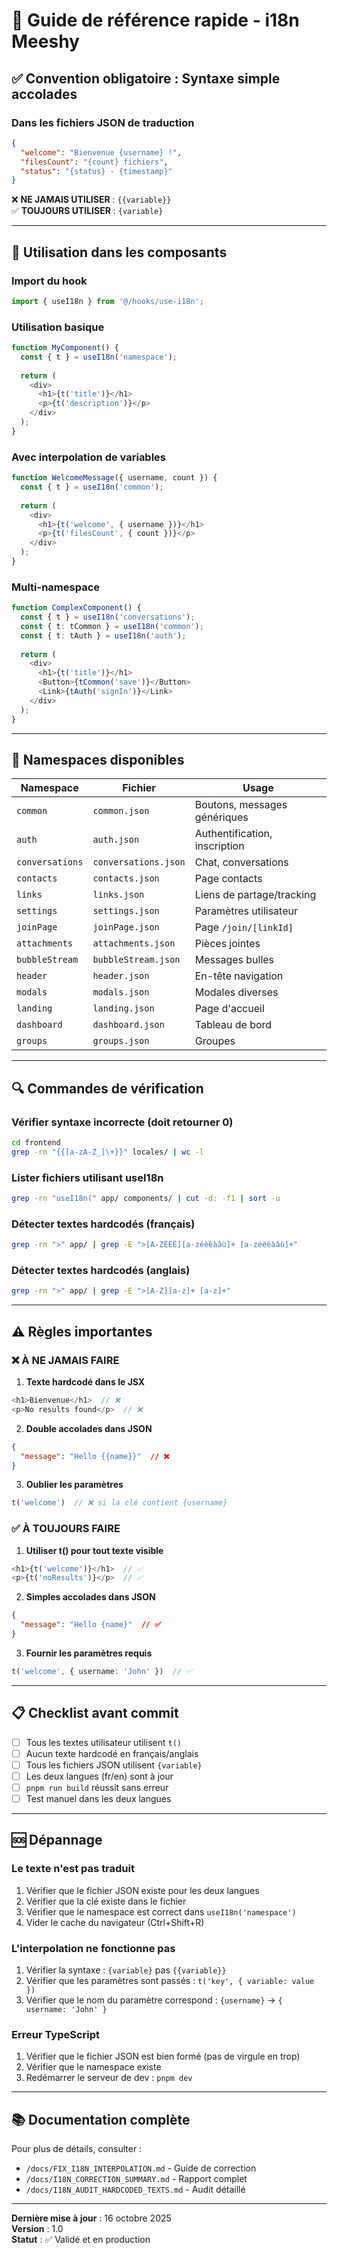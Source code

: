 # 🚀 Guide de référence rapide - i18n Meeshy

## ✅ Convention obligatoire : Syntaxe simple accolades

### Dans les fichiers JSON de traduction
```json
{
  "welcome": "Bienvenue {username} !",
  "filesCount": "{count} fichiers",
  "status": "{status} - {timestamp}"
}
```

❌ **NE JAMAIS UTILISER** : `{{variable}}`  
✅ **TOUJOURS UTILISER** : `{variable}`

---

## 📝 Utilisation dans les composants

### Import du hook
```typescript
import { useI18n } from '@/hooks/use-i18n';
```

### Utilisation basique
```typescript
function MyComponent() {
  const { t } = useI18n('namespace');
  
  return (
    <div>
      <h1>{t('title')}</h1>
      <p>{t('description')}</p>
    </div>
  );
}
```

### Avec interpolation de variables
```typescript
function WelcomeMessage({ username, count }) {
  const { t } = useI18n('common');
  
  return (
    <div>
      <h1>{t('welcome', { username })}</h1>
      <p>{t('filesCount', { count })}</p>
    </div>
  );
}
```

### Multi-namespace
```typescript
function ComplexComponent() {
  const { t } = useI18n('conversations');
  const { t: tCommon } = useI18n('common');
  const { t: tAuth } = useI18n('auth');
  
  return (
    <div>
      <h1>{t('title')}</h1>
      <Button>{tCommon('save')}</Button>
      <Link>{tAuth('signIn')}</Link>
    </div>
  );
}
```

---

## 📂 Namespaces disponibles

| Namespace | Fichier | Usage |
|-----------|---------|-------|
| `common` | `common.json` | Boutons, messages génériques |
| `auth` | `auth.json` | Authentification, inscription |
| `conversations` | `conversations.json` | Chat, conversations |
| `contacts` | `contacts.json` | Page contacts |
| `links` | `links.json` | Liens de partage/tracking |
| `settings` | `settings.json` | Paramètres utilisateur |
| `joinPage` | `joinPage.json` | Page `/join/[linkId]` |
| `attachments` | `attachments.json` | Pièces jointes |
| `bubbleStream` | `bubbleStream.json` | Messages bulles |
| `header` | `header.json` | En-tête navigation |
| `modals` | `modals.json` | Modales diverses |
| `landing` | `landing.json` | Page d'accueil |
| `dashboard` | `dashboard.json` | Tableau de bord |
| `groups` | `groups.json` | Groupes |

---

## 🔍 Commandes de vérification

### Vérifier syntaxe incorrecte (doit retourner 0)
```bash
cd frontend
grep -rn "{{[a-zA-Z_]\+}}" locales/ | wc -l
```

### Lister fichiers utilisant useI18n
```bash
grep -rn "useI18n(" app/ components/ | cut -d: -f1 | sort -u
```

### Détecter textes hardcodés (français)
```bash
grep -rn ">" app/ | grep -E ">[A-ZÉÈÊ][a-zéèêàâù]+ [a-zéèêàâù]+"
```

### Détecter textes hardcodés (anglais)
```bash
grep -rn ">" app/ | grep -E ">[A-Z][a-z]+ [a-z]+"
```

---

## ⚠️ Règles importantes

### ❌ À NE JAMAIS FAIRE

1. **Texte hardcodé dans le JSX**
```typescript
<h1>Bienvenue</h1>  // ❌
<p>No results found</p>  // ❌
```

2. **Double accolades dans JSON**
```json
{
  "message": "Hello {{name}}"  // ❌
}
```

3. **Oublier les paramètres**
```typescript
t('welcome')  // ❌ si la clé contient {username}
```

### ✅ À TOUJOURS FAIRE

1. **Utiliser t() pour tout texte visible**
```typescript
<h1>{t('welcome')}</h1>  // ✅
<p>{t('noResults')}</p>  // ✅
```

2. **Simples accolades dans JSON**
```json
{
  "message": "Hello {name}"  // ✅
}
```

3. **Fournir les paramètres requis**
```typescript
t('welcome', { username: 'John' })  // ✅
```

---

## 📋 Checklist avant commit

- [ ] Tous les textes utilisateur utilisent `t()`
- [ ] Aucun texte hardcodé en français/anglais
- [ ] Tous les fichiers JSON utilisent `{variable}`
- [ ] Les deux langues (fr/en) sont à jour
- [ ] `pnpm run build` réussit sans erreur
- [ ] Test manuel dans les deux langues

---

## 🆘 Dépannage

### Le texte n'est pas traduit
1. Vérifier que le fichier JSON existe pour les deux langues
2. Vérifier que la clé existe dans le fichier
3. Vérifier que le namespace est correct dans `useI18n('namespace')`
4. Vider le cache du navigateur (Ctrl+Shift+R)

### L'interpolation ne fonctionne pas
1. Vérifier la syntaxe : `{variable}` pas `{{variable}}`
2. Vérifier que les paramètres sont passés : `t('key', { variable: value })`
3. Vérifier que le nom du paramètre correspond : `{username}` → `{ username: 'John' }`

### Erreur TypeScript
1. Vérifier que le fichier JSON est bien formé (pas de virgule en trop)
2. Vérifier que le namespace existe
3. Redémarrer le serveur de dev : `pnpm dev`

---

## 📚 Documentation complète

Pour plus de détails, consulter :
- `/docs/FIX_I18N_INTERPOLATION.md` - Guide de correction
- `/docs/I18N_CORRECTION_SUMMARY.md` - Rapport complet
- `/docs/I18N_AUDIT_HARDCODED_TEXTS.md` - Audit détaillé

---

**Dernière mise à jour** : 16 octobre 2025  
**Version** : 1.0  
**Statut** : ✅ Validé et en production
